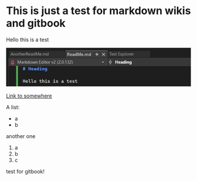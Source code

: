 # This is just a test for markdown wikis and gitbook

Hello this is a test


![Capture](pictures/Capture.PNG)

[Link to somewhere](https://biskit.bisinfo.org/)


A list:
- a
- b

another one 
1. a
1. b
1. c


test for gitbook!
